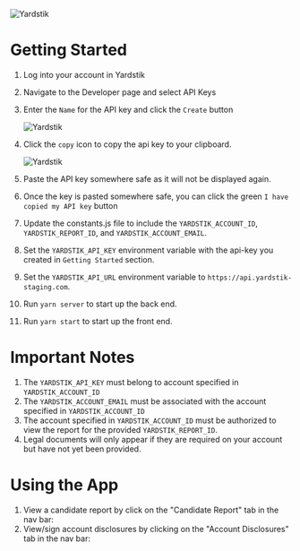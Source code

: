 ![Yardstik](https://yardstik-assets.s3.amazonaws.com/logos/yardstik-wordmark-white-outlined.png)

# Getting Started

1. Log into your account in Yardstik
2. Navigate to the Developer page and select API Keys
3. Enter the `Name` for the API key and click the `Create` button

    ![Yardstik](https://yardstik-assets.s3.amazonaws.com/images/yardstik_api_keys_screen.png)

4. Click the `copy` icon to copy the api key to your clipboard.

    ![Yardstik](https://yardstik-assets.s3.amazonaws.com/images/copy_api_key.png)
    
5. Paste the API key somewhere safe as it will not be displayed again.
6. Once the key is pasted somewhere safe, you can click the green `I have copied my API key` button
7. Update the constants.js file to include the `YARDSTIK_ACCOUNT_ID`, `YARDSTIK_REPORT_ID`, and `YARDSTIK_ACCOUNT_EMAIL`.
8. Set the `YARDSTIK_API_KEY` environment variable with the api-key you created in `Getting Started` section.
9. Set the `YARDSTIK_API_URL` environment variable to `https://api.yardstik-staging.com`.
10. Run `yarn server` to start up the back end.
11. Run `yarn start` to start up the front end. 

# Important Notes

1. The `YARDSTIK_API_KEY` must belong to account specified in `YARDSTIK_ACCOUNT_ID` 
2. The `YARDSTIK_ACCOUNT_EMAIL` must be associated with the account specified in `YARDSTIK_ACCOUNT_ID`
3. The account specified in `YARDSTIK_ACCOUNT_ID` must be authorized to view the report for the provided `YARDSTIK_REPORT_ID`.
4. Legal documents will only appear if they are required on your account but have not yet been provided.

# Using the App
1. View a candidate report by click on the "Candidate Report" tab in the nav bar:
2. View/sign account disclosures by clicking on the "Account Disclosures" tab in the nav bar:
